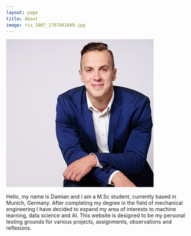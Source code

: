 ```yaml
---
layout: page
title: About
image: rsz_1007_1707041609.jpg
--- 
```

![alt text](/assets/rsz_1007_1707041609.jpg)

Hello, my name is Damian and I am a M.Sc student, currently based in Munich, Germany. After completing my degree in the field of mechanical engineering I have decided to expand my area of interests to machine learning, data science and AI. 
This website is designed to be my personal testing grounds for various projects, assignments, observations and reflexions.   

